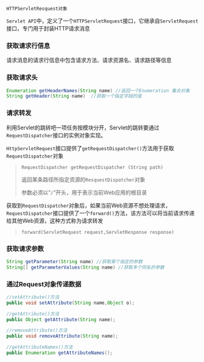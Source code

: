 `HTTPServletResquest对象`

`Servlet API`中，定义了一个`HTTPServletRequest`接口，它继承自`ServletRequest`接口，专门用于封装HTTP请求消息

### 获取请求行信息

请求消息的请求行信息中包含请求方法、请求资源名、请求路径等信息

### 获取请求头

```java
Enumeration getHeaderNames(String name) //返回一个Enumeration 集合对象
String getHeader(String name)  //获取一个指定字段的值
```

### 请求转发

利用Servlet的跳转吧一项任务按模块分开，Servlet的跳转要通过 `RequestDispatcher`接口的实例对象实现。

`HttpServletRequest`接口提供了`getRequestDispatcher()`方法用于获取`RequestDispatcher`对象

> `RequestDispatcher getRequestDispatcher (String path)`
>
> 返回某条路径所指定资源的`ResquestDispatcher`对象
>
> 参数必须以“`/`”开头，用于表示当前Web应用的根目录

获取到`RequestDispatcher`对象后，如果当前Web资源不想处理请求，`RequestDispatcher`接口提供了一个`forward()`方法，该方法可以将当前请求传递给其他Web资源，这种方式称为请求转发

> `forward(ServletRequest request,ServletResponse response)`

### 获取请求参数

```java
String getParameter(String name) //获取某个指定的参数
String[] getParameterValues(String name) //获取多个同名的参数
```

### 通过Request对象传递数据

```java
//setAttribute()方法
public void setAttribute(String name,Object o);

//getAttribute()方法
public Object getAttribute(String name);

//removeAttribute()方法
public void removeAttribute(String name);

//getAttributeNames()方法
public Enumeration getAttributeNames();
```

